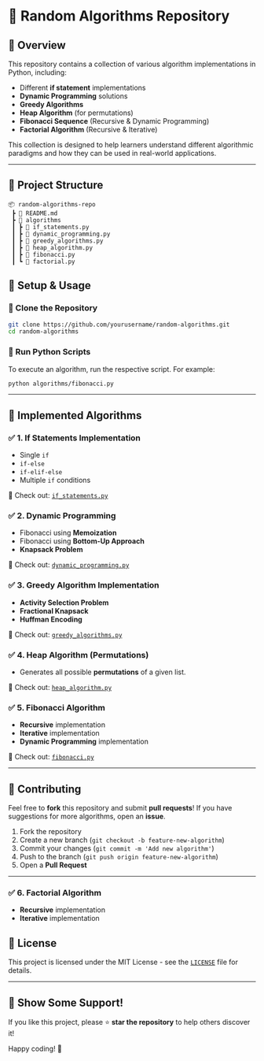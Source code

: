 # 🚀 Random Algorithms Repository

## 📌 Overview
This repository contains a collection of various algorithm implementations in Python, including:
- Different **if statement** implementations
- **Dynamic Programming** solutions
- **Greedy Algorithms**
- **Heap Algorithm** (for permutations)
- **Fibonacci Sequence** (Recursive & Dynamic Programming)
- **Factorial Algorithm** (Recursive & Iterative)

This collection is designed to help learners understand different algorithmic paradigms and how they can be used in real-world applications.

---

## 📂 Project Structure
```
📦 random-algorithms-repo
 ┣ 📜 README.md
 ┣ 📂 algorithms
 ┃ ┣ 📜 if_statements.py
 ┃ ┣ 📜 dynamic_programming.py
 ┃ ┣ 📜 greedy_algorithms.py
 ┃ ┣ 📜 heap_algorithm.py
 ┃ ┣ 📜 fibonacci.py
 ┃ ┗ 📜 factorial.py
```
## 🔧 Setup & Usage
### 🔹 Clone the Repository
```bash
git clone https://github.com/yourusername/random-algorithms.git
cd random-algorithms
```

### 🔹 Run Python Scripts
To execute an algorithm, run the respective script. For example:
```bash
python algorithms/fibonacci.py
```

---

## 📜 Implemented Algorithms
### ✅ **1. If Statements Implementation**
- Single `if`
- `if-else`
- `if-elif-else`
- Multiple `if` conditions

📌 Check out: [`if_statements.py`](algorithms/if_statements.py)

### ✅ **2. Dynamic Programming**
- Fibonacci using **Memoization**
- Fibonacci using **Bottom-Up Approach**
- **Knapsack Problem**

📌 Check out: [`dynamic_programming.py`](algorithms/dynamic_programming.py)

### ✅ **3. Greedy Algorithm Implementation**
- **Activity Selection Problem**
- **Fractional Knapsack**
- **Huffman Encoding**

📌 Check out: [`greedy_algorithms.py`](algorithms/greedy_algorithms.py)
### ✅ **4. Heap Algorithm (Permutations)**
- Generates all possible **permutations** of a given list.

📌 Check out: [`heap_algorithm.py`](algorithms/heap_algorithm.py)

### ✅ **5. Fibonacci Algorithm**
- **Recursive** implementation
- **Iterative** implementation
- **Dynamic Programming** implementation

📌 Check out: [`fibonacci.py`](algorithms/fibonacci.py)


---
## 🤝 Contributing
Feel free to **fork** this repository and submit **pull requests**! If you have suggestions for more algorithms, open an **issue**.

1. Fork the repository
2. Create a new branch (`git checkout -b feature-new-algorithm`)
3. Commit your changes (`git commit -m 'Add new algorithm'`)
4. Push to the branch (`git push origin feature-new-algorithm`)
5. Open a **Pull Request**

---

### ✅ **6. Factorial Algorithm**
- **Recursive** implementation
- **Iterative** implementation

## 📄 License
This project is licensed under the MIT License - see the [`LICENSE`](LICENSE) file for details.

---

## 🌟 Show Some Support!
If you like this project, please ⭐ **star the repository** to help others discover it!

Happy coding! 🚀